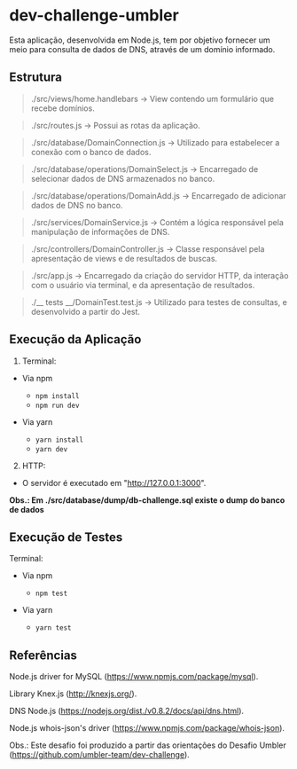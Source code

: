 # dev-challenge-umbler
Esta aplicação, desenvolvida em Node.js, tem por objetivo fornecer um meio para consulta de dados de DNS, através de um domínio informado.



## Estrutura
> ./src/views/home.handlebars -> View contendo um formulário que recebe domínios.

> ./src/routes.js -> Possui as rotas da aplicação.

> ./src/database/DomainConnection.js -> Utilizado para estabelecer a conexão com o banco de dados.

> ./src/database/operations/DomainSelect.js -> Encarregado de selecionar dados de DNS armazenados no banco.

> ./src/database/operations/DomainAdd.js -> Encarregado de adicionar dados de DNS no banco.

> ./src/services/DomainService.js -> Contém a lógica responsável pela manipulação de informações de DNS.

> ./src/controllers/DomainController.js -> Classe responsável pela apresentação de views e de resultados de buscas.

> ./src/app.js -> Encarregado da criação do servidor HTTP, da interação com o usuário via terminal, e da apresentação de resultados.

> ./__ tests __/DomainTest.test.js -> Utilizado para testes de consultas, e desenvolvido a partir do Jest.



## Execução da Aplicação
1. Terminal:

  - Via npm

    - ```npm install``` 
    - ```npm run dev```

  - Via yarn
    
    - ```yarn install```
    - ```yarn dev```


2. HTTP:

  - O servidor é executado em "http://127.0.0.1:3000".
  
  
**Obs.: Em ./src/database/dump/db-challenge.sql existe o dump do banco de dados**



## Execução de Testes
Terminal:

  - Via npm

    - ```npm test```

  - Via yarn

    - ```yarn test```



## Referências
Node.js driver for MySQL (https://www.npmjs.com/package/mysql).

Library Knex.js (http://knexjs.org/).

DNS Node.js (https://nodejs.org/dist./v0.8.2/docs/api/dns.html).

Node.js whois-json's driver (https://www.npmjs.com/package/whois-json).


Obs.: Este desafio foi produzido a partir das orientações do Desafio Umbler (https://github.com/umbler-team/dev-challenge).

